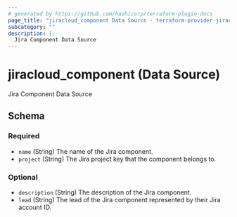 ```yaml
---
# generated by https://github.com/hashicorp/terraform-plugin-docs
page_title: "jiracloud_component Data Source - terraform-provider-jiracloud"
subcategory: ""
description: |-
  Jira Component Data Source
---
```


# jiracloud_component (Data Source)

Jira Component Data Source



<!-- schema generated by tfplugindocs -->
## Schema

### Required

- `name` (String) The name of the Jira component.
- `project` (String) The Jira project key that the component belongs to.

### Optional

- `description` (String) The description of the Jira component.
- `lead` (String) The lead of the Jira component represented by their Jira account ID.
